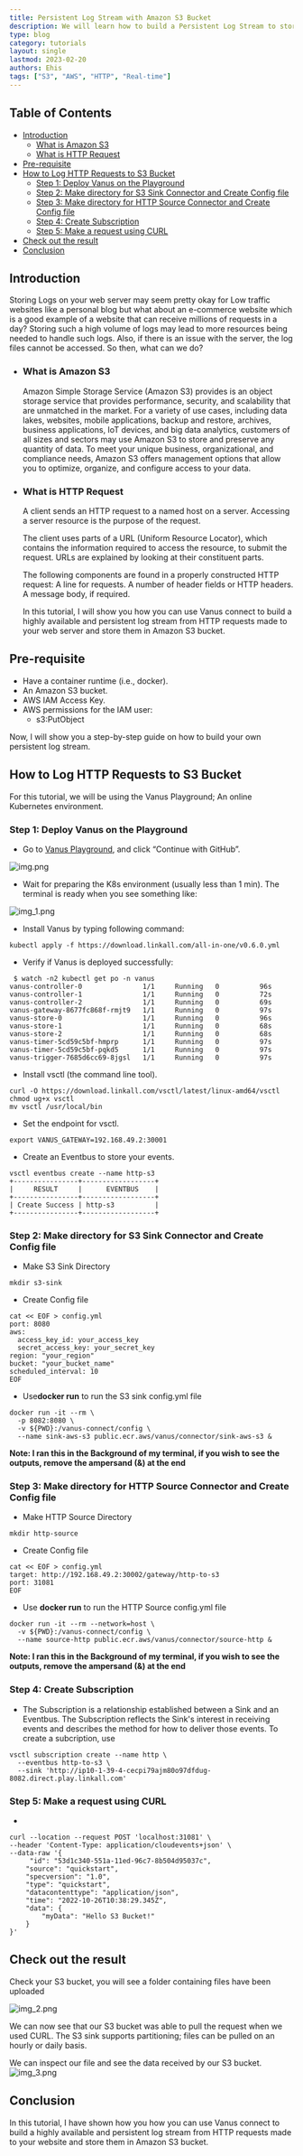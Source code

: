 ```yaml
---
title: Persistent Log Stream with Amazon S3 Bucket
description: We will learn how to build a Persistent Log Stream to store logs requests made to a Web Server in an Amazon S3 Bucket
type: blog
category: tutorials
layout: single
lastmod: 2023-02-20
authors: Ehis
tags: ["S3", "AWS", "HTTP", "Real-time"]
---
```


## Table of Contents

- [Introduction](#introduction)
  - [What is Amazon S3](#what-is-amazon-s3)
  - [What is HTTP Request](#what-is-http-request)
- [Pre-requisite](#pre-requisite)
- [How to Log HTTP Requests to S3 Bucket](#how-to-log-http-requests-to-s3-bucket)
  - [Step 1: Deploy Vanus on the Playground](#step-1-deploy-vanus-on-the-playground)
  - [Step 2: Make directory for S3 Sink Connector and Create Config file](#step-2-make-directory-for-s3-sink-connector-and-create-config-file)
  - [Step 3: Make directory for HTTP Source Connector and Create Config file](#step-3-make-directory-for-http-source-connector-and-create-config-file)
  - [Step 4: Create Subscription](#step-4-create-subscription)
  - [Step 5: Make a request using CURL](#step-5-make-a-request-using-curl)
- [Check out the result](#check-out-the-result)
- [Conclusion](#conclusion)

## Introduction

Storing Logs on your web server may seem pretty okay for Low traffic websites like a personal blog but what about an e-commerce website which is a good example of a website that can receive millions of requests in a day? Storing such a high volume of logs may lead to more resources being needed to handle such logs. Also, if there is an issue with the server, the log files cannot be accessed. So then, what can we do?

- ### What is Amazon S3

  Amazon Simple Storage Service (Amazon S3) provides is an object storage service that provides performance, security, and scalability that are unmatched in the market. For a variety of use cases, including data lakes, websites, mobile applications, backup and restore, archives, business applications, IoT devices, and big data analytics, customers of all sizes and sectors may use Amazon S3 to store and preserve any quantity of data. To meet your unique business, organizational, and compliance needs, Amazon S3 offers management options that allow you to optimize, organize, and configure access to your data.

- ### What is HTTP Request

  A client sends an HTTP request to a named host on a server. Accessing a server resource is the purpose of the request.

  The client uses parts of a URL (Uniform Resource Locator), which contains the information required to access the resource, to submit the request. URLs are explained by looking at their constituent parts.

  The following components are found in a properly constructed HTTP request:
  A line for requests. A number of header fields or HTTP headers. A message body, if required.

  In this tutorial, I will show you how you can use Vanus connect to build a highly available and persistent log stream from HTTP requests made to your web server and store them in Amazon S3 bucket.

## Pre-requisite

- Have a container runtime (i.e., docker).
- An Amazon S3 bucket.
- AWS IAM Access Key.
- AWS permissions for the IAM user:
  - s3:PutObject

Now, l will show you a step-by-step guide on how to build your own persistent log stream.

## How to Log HTTP Requests to S3 Bucket

For this tutorial, we will be using the Vanus Playground; An online Kubernetes environment.

### Step 1: Deploy Vanus on the Playground

- Go to [Vanus Playground](https://play.linkall.com), and click “Continue with GitHub”.

![img.png](img/img.png)

- Wait for preparing the K8s environment (usually less than 1 min). The terminal is ready when you see something like:

![img_1.png](img/img_1.png)

- Install Vanus by typing following command:

```shell
kubectl apply -f https://download.linkall.com/all-in-one/v0.6.0.yml
```

- Verify if Vanus is deployed successfully:

```shell
 $ watch -n2 kubectl get po -n vanus
vanus-controller-0               1/1     Running   0          96s
vanus-controller-1               1/1     Running   0          72s
vanus-controller-2               1/1     Running   0          69s
vanus-gateway-8677fc868f-rmjt9   1/1     Running   0          97s
vanus-store-0                    1/1     Running   0          96s
vanus-store-1                    1/1     Running   0          68s
vanus-store-2                    1/1     Running   0          68s
vanus-timer-5cd59c5bf-hmprp      1/1     Running   0          97s
vanus-timer-5cd59c5bf-pqkd5      1/1     Running   0          97s
vanus-trigger-7685d6cc69-8jgsl   1/1     Running   0          97s
```

- Install vsctl (the command line tool).

```shell
curl -O https://download.linkall.com/vsctl/latest/linux-amd64/vsctl
chmod ug+x vsctl
mv vsctl /usr/local/bin
```

- Set the endpoint for vsctl.

```shell
export VANUS_GATEWAY=192.168.49.2:30001
```

- Create an Eventbus to store your events.

```shell
vsctl eventbus create --name http-s3
+----------------+------------------+
|     RESULT     |      EVENTBUS    |
+----------------+------------------+
| Create Success | http-s3          |
+----------------+------------------+
```

### Step 2: Make directory for S3 Sink Connector and Create Config file

- Make S3 Sink Directory

```shell
mkdir s3-sink
```

- Create Config file

```shell
cat << EOF > config.yml
port: 8080
aws:
  access_key_id: your_access_key
  secret_access_key: your_secret_key
region: "your_region"
bucket: "your_bucket_name"
scheduled_interval: 10
EOF
```

- Use**docker run** to run the S3 sink config.yml file

```shell
docker run -it --rm \
  -p 8082:8080 \
  -v ${PWD}:/vanus-connect/config \
  --name sink-aws-s3 public.ecr.aws/vanus/connector/sink-aws-s3 &
```

**Note: I ran this in the Background of my terminal, if you wish to see the outputs, remove the ampersand (&) at the end**

### Step 3: Make directory for HTTP Source Connector and Create Config file

- Make HTTP Source Directory

```shell
mkdir http-source
```

- Create Config file

```shell
cat << EOF > config.yml
target: http://192.168.49.2:30002/gateway/http-to-s3
port: 31081
EOF
```

- Use **docker run** to run the HTTP Source config.yml file

```shell
docker run -it --rm --network=host \
  -v ${PWD}:/vanus-connect/config \
  --name source-http public.ecr.aws/vanus/connector/source-http &
```

**Note: I ran this in the Background of my terminal, if you wish to see the outputs, remove the ampersand (&) at the end**

### Step 4: Create Subscription

- The Subscription is a relationship established between a Sink and an Eventbus. The Subscription reflects the Sink's interest in receiving events and describes the method for how to deliver those events. To create a subcription, use

```shell
vsctl subscription create --name http \
  --eventbus http-to-s3 \
  --sink 'http://ip10-1-39-4-cecpi79ajm80o97dfdug-8082.direct.play.linkall.com'
```

### Step 5: Make a request using CURL

-

```shell
curl --location --request POST 'localhost:31081' \
--header 'Content-Type: application/cloudevents+json' \
--data-raw '{
     "id": "53d1c340-551a-11ed-96c7-8b504d95037c",
    "source": "quickstart",
    "specversion": "1.0",
    "type": "quickstart",
    "datacontenttype": "application/json",
    "time": "2022-10-26T10:38:29.345Z",
    "data": {
        "myData": "Hello S3 Bucket!"
    }
}'
```

## Check out the result

Check your S3 bucket, you will see a folder containing files have been uploaded

![img_2.png](img/img_2.png)

We can now see that our S3 bucket was able to pull the request when we used CURL. The S3 sink supports partitioning; files can be pulled on an hourly or daily basis.

We can inspect our file and see the data received by our S3 bucket.
![img_3.png](img/img_3.png)

## Conclusion

In this tutorial, I have shown how you how you can use Vanus connect to build a highly available and persistent log stream from HTTP requests made to your website and store them in Amazon S3 bucket.
